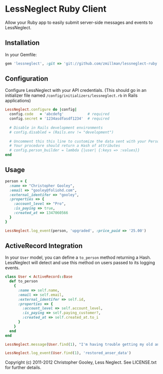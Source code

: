 LessNeglect Ruby Client
===
Allow your Ruby app to easily submit server-side messages and events to LessNeglect.

Installation
---

In your Gemfile:

```ruby
gem 'lessneglect', :git => 'git://github.com/zmillman/lessneglect-ruby.git'
```

Configuration
---

Configure LessNeglect with your API credentials. (This should go in an initializer file named `/config/initializers/lessneglect.rb` in Rails applications)

```ruby
LessNeglect.configure do |config|
  config.code   = 'abcdefg'           # required
  config.secret = '1234asdfasdf1234'  # required
  
  # Disable in Rails development environments
  # config.disabled = (Rails.env != "development")
  
  # Uncomment this this line to customize the data sent with your Person objects.
  # Your procedure should return a Hash of attributes
  # config.person_builder = lambda {|user| {:keys => :values}}
end
```

Usage
---

```ruby
person = {
  :name => "Christopher Gooley",
  :email => "gooley@foliohd.com",
  :external_identifer => "gooley",
  :properties => {
    :account_level => "Pro",
    :is_paying => true,
    :created_at => 1347060566
  }
}

LessNeglect.log_event(person, 'upgraded', :price_paid => '25.00')
```

ActiveRecord Integration
---
In your `User` model, you can define a `to_person` method returning a Hash. LessNeglect will detect and use this method on users passed to its logging events.

```ruby
class User < ActiveRecord::Base
  def to_person
    {
      :name => self.name,
      :email => self.email,
      :external_identifer => self.id,
      :properties => {
        :account_level => self.account_level,
        :is_paying => self.paying_customer?,
        :created_at => self.created_at.to_i
      }
    }
  end
end
```

```ruby
LessNeglect.message(User.find(1), "I'm having trouble getting my old answers back. Can you help me?")

LessNeglect.log_event(User.find(1), 'restored_anser_data')
```

Copyright (c) 2011-2012 Christopher Gooley, Less Neglect. See LICENSE.txt for further details.